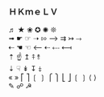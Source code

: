 ###  ＨＫｍｅＬＶ  
♬ ★  ❀   ✪  ✺  ❊   
➟  ☛  ☞  ➝  ⇰  ⟶  ⇉  ↣  ⤑   
⇠  ☚  ☜  ⟵  ⇠  ⤎  ⟻    
⇡  ☝  ↥  ⤉  ⥉   
⇣  ☟  ↡  ↧  ⤈   
«  »   ⎡  ⎤  ❲  ❳  ⎧  ⎫  ⎣  ⎦   ❲  ❳  ⟨  ⟩  
✎  ☍  ☭     
